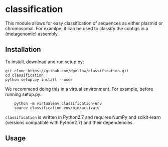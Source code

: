 # classification
This module allows for easy classification of sequences as either plasmid or chromosomal.
For examlpe, it can be used to classify the contigs in a (metagenomic) assembly.

## Installation

To install, download and run setup.py:

    git clone https://github.com/dpellow/classification.git
    cd classification
    python setup.py install --user

We recommend doing this in a virtual environment. For example, before running setup.py:
```
    python -m virtualenv classification-env
    source classification-env/bin/activate
```

`classification` is written in Python2.7 and requires NumPy and scikit-learn (versions compatible with Python2.7) and their dependencies.

## Usage


